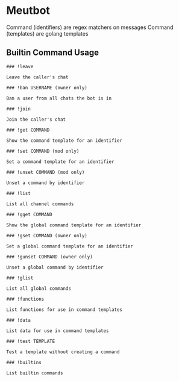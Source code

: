 # Meutbot

Command (identifiers) are regex matchers on messages
Command (templates) are golang templates

## Builtin Command Usage

	### !leave

    Leave the caller's chat

	### !ban USERNAME (owner only)

    Ban a user from all chats the bot is in

	### !join

    Join the caller's chat

	### !get COMMAND

    Show the command template for an identifier

	### !set COMMAND (mod only)

    Set a command template for an identifier

	### !unset COMMAND (mod only)

    Unset a command by identifier

	### !list

    List all channel commands

	### !gget COMMAND

    Show the global command template for an identifier

	### !gset COMMAND (owner only)

    Set a global command template for an identifier

	### !gunset COMMAND (owner only)

    Unset a global command by identifier

	### !glist

    List all global commands

	### !functions

    List functions for use in command templates

	### !data

    List data for use in command templates

	### !test TEMPLATE

    Test a template without creating a command

	### !builtins

    List builtin commands
